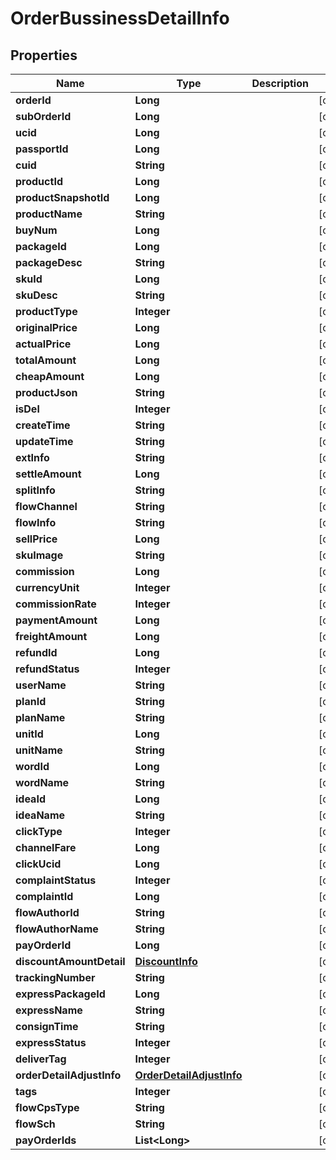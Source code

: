 

# OrderBussinessDetailInfo


## Properties

Name | Type | Description | Notes
------------ | ------------- | ------------- | -------------
**orderId** | **Long** |  |  [optional]
**subOrderId** | **Long** |  |  [optional]
**ucid** | **Long** |  |  [optional]
**passportId** | **Long** |  |  [optional]
**cuid** | **String** |  |  [optional]
**productId** | **Long** |  |  [optional]
**productSnapshotId** | **Long** |  |  [optional]
**productName** | **String** |  |  [optional]
**buyNum** | **Long** |  |  [optional]
**packageId** | **Long** |  |  [optional]
**packageDesc** | **String** |  |  [optional]
**skuId** | **Long** |  |  [optional]
**skuDesc** | **String** |  |  [optional]
**productType** | **Integer** |  |  [optional]
**originalPrice** | **Long** |  |  [optional]
**actualPrice** | **Long** |  |  [optional]
**totalAmount** | **Long** |  |  [optional]
**cheapAmount** | **Long** |  |  [optional]
**productJson** | **String** |  |  [optional]
**isDel** | **Integer** |  |  [optional]
**createTime** | **String** |  |  [optional]
**updateTime** | **String** |  |  [optional]
**extInfo** | **String** |  |  [optional]
**settleAmount** | **Long** |  |  [optional]
**splitInfo** | **String** |  |  [optional]
**flowChannel** | **String** |  |  [optional]
**flowInfo** | **String** |  |  [optional]
**sellPrice** | **Long** |  |  [optional]
**skuImage** | **String** |  |  [optional]
**commission** | **Long** |  |  [optional]
**currencyUnit** | **Integer** |  |  [optional]
**commissionRate** | **Integer** |  |  [optional]
**paymentAmount** | **Long** |  |  [optional]
**freightAmount** | **Long** |  |  [optional]
**refundId** | **Long** |  |  [optional]
**refundStatus** | **Integer** |  |  [optional]
**userName** | **String** |  |  [optional]
**planId** | **String** |  |  [optional]
**planName** | **String** |  |  [optional]
**unitId** | **Long** |  |  [optional]
**unitName** | **String** |  |  [optional]
**wordId** | **Long** |  |  [optional]
**wordName** | **String** |  |  [optional]
**ideaId** | **Long** |  |  [optional]
**ideaName** | **String** |  |  [optional]
**clickType** | **Integer** |  |  [optional]
**channelFare** | **Long** |  |  [optional]
**clickUcid** | **Long** |  |  [optional]
**complaintStatus** | **Integer** |  |  [optional]
**complaintId** | **Long** |  |  [optional]
**flowAuthorId** | **String** |  |  [optional]
**flowAuthorName** | **String** |  |  [optional]
**payOrderId** | **Long** |  |  [optional]
**discountAmountDetail** | [**DiscountInfo**](DiscountInfo.md) |  |  [optional]
**trackingNumber** | **String** |  |  [optional]
**expressPackageId** | **Long** |  |  [optional]
**expressName** | **String** |  |  [optional]
**consignTime** | **String** |  |  [optional]
**expressStatus** | **Integer** |  |  [optional]
**deliverTag** | **Integer** |  |  [optional]
**orderDetailAdjustInfo** | [**OrderDetailAdjustInfo**](OrderDetailAdjustInfo.md) |  |  [optional]
**tags** | **Integer** |  |  [optional]
**flowCpsType** | **String** |  |  [optional]
**flowSch** | **String** |  |  [optional]
**payOrderIds** | **List&lt;Long&gt;** |  |  [optional]



